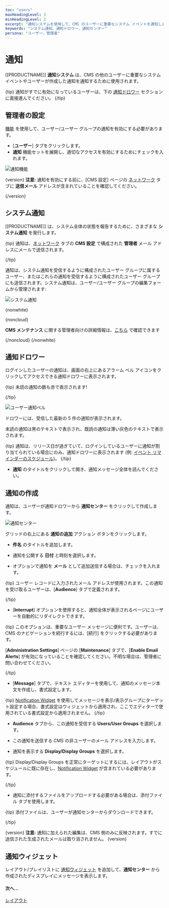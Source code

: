 ```yaml
---
toc: "users"
maxHeadingLevel: 3
minHeadingLevel: 2
excerpt: "通知システムを使用して、CMS のユーザーに重要なシステム イベントを通知します"
keywords: "システム通知、通知ドロワー、通知センター"
persona: "ユーザー、管理者"
---
```


# 通知

[[PRODUCTNAME]] **通知システム** は、CMS の他のユーザーに重要なシステム イベントやユーザーが作成した通知を通知するために使用されます。

{tip}
通知がすでに有効になっているユーザーは、下の [通知ドロワー](users_notifications.html#content-notification-drawer) セクションに直接進んでください。
{/tip}

## 管理者の設定

[機能](users_features_and_sharing.html) を使用して、ユーザー/ユーザー グループの通知を有効にする必要があります。

- [**ユーザー**] タブをクリックします。
- **通知** 機能セットを展開し、適切なアクセスを有効にするためにチェックを入れます。

![通知機能](img/v4_users_notification_feature.png)

{version}
**注意:** 通知を有効にする前に、[CMS 設定] ページの [ネットワーク](tour_cms_settings.html#content-network) タブに **送信メール** アドレスが含まれていることを確認してください。

{/version}

## システム通知

[[PRODUCTNAME]] は、システム全体の状態を報告するために、さまざまな **システム通知** を発行します。

{tip}
通知は、[ネットワーク](tour_cms_settings.html#content-network) タブの **CMS 設定** で構成された **管理者** メール アドレスにメールで送信されます。

{/tip}

通知は、システム通知を受信するように構成されたユーザー グループに属するユーザー、またはこれらの通知を受信するように構成されたユーザー グループにも送信されます。システム通知は、ユーザー/ユーザー グループの編集フォームから管理されます:

![システム通知](img/v4_users_notifications_system.png)

{nonwhite}

{noncloud}

**CMS メンテナンス** に関する管理者向けの詳細情報は、[こちら](/docs/setup/xibo-maintenance.html) で確認できます

{/noncloud}
{/nonwhite}

## 通知ドロワー

ログインしたユーザーの通知は、画面の右上にあるアラーム ベル アイコンをクリックしてアクセスできる通知ドロワーに表示されます。

{tip}
未読の通知の数も赤で表示されます!

{/tip}

![ユーザー通知ベル](img/v4_users_notification_bell.png)

ドロワーには、受信した最新の 5 件の通知が表示されます。

未読の通知は黒のテキストで表示され、既読の通知は薄い灰色のテキストで表示されます。

{tip}
通知は、リリース日が過ぎていて、ログインしているユーザーに通知が割り当てられている場合にのみ、通知ドロワーに表示されます (例: [イベント リマインダーのスケジュール](scheduling_events.html#content-reminders))。
{/tip}

- **通知** のタイトルをクリックして開き、通知メッセージ全体を読んでください。

## 通知の作成

通知は、ユーザーが通知ドロワーから **通知センター** をクリックして作成します。

![通知センター](img/v4_users_notification_centre.png)

グリッドの右上にある **通知の追加** アクション ボタンをクリックします。

- **件名** のタイトルを追加します。

- 通知を公開する **日付** と時刻を選択します。

- オプションで通知を **メール** として追加送信する場合は、チェックを入れます。

{tip}
ユーザー レコードに入力されたメール アドレスが使用されます。この通知を受け取るユーザーは、[**Audience**] タブで定義されます。

{/tip}

- [**Interrupt**] オプションを使用すると、通知全体が表示されるページにユーザーを自動的にリダイレクトできます。

{tip}
このオプションは、重要なユーザー メッセージに便利です。ユーザーは、CMS のナビゲーションを続行するには、[続行] をクリックする必要があります。

[**Administration Settings**] ページの [**Maintenance**] タブで、[**Enable Email Alerts**] が有効になっていることを確認してください。不明な場合は、管理者に問い合わせてください。

{/tip}

- [**Message**] タブで、テキスト エディターを使用して、通知のメッセージ本文を作成し、書式設定します。

{tip}
[Notification Widget](media_module_notifications.html) を使用してメッセージを表示/表示グループにターゲット設定する場合、書式設定はウィジェットから適用され、ここでエディターで使用されている書式設定から適用されません。
{/tip}

- **Audience** タブから、この通知を受信する **Users/User Groups** を選択します。

- この通知を送信する CMS の非ユーザーのメール アドレスを入力します。

- 通知を表示する **Display/Display Groups** を選択します。

{tip}
Display/Display Groups を正常にターゲットにするには、レイアウトがスケジュールに既に存在し、[Notification Widget](media_module_notifications.html) が含まれている必要があります。

{/tip}

- 通知に添付するファイルをアップロードする必要がある場合は、添付ファイル タブを使用します。

{tip}
添付ファイルは、ユーザーが通知センターからダウンロードできます。

{/tip}

{version}
**注意:** 通知に加えられた編集は、CMS 側のみに反映されます。すでに送信された生成されたメールは取り消されません。
{version}

## 通知ウィジェット

レイアウト/プレイリストに [通知ウィジェット](media_module_notifications.html) を追加して、**通知センター** から作成されたディスプレイにメッセージを表示します。

#### 次へ...

[レイアウト](layouts.html)
